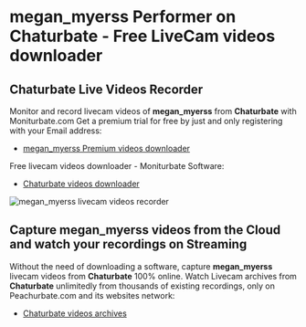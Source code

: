# megan_myerss Performer on Chaturbate - Free LiveCam videos downloader

## Chaturbate Live Videos Recorder

Monitor and record livecam videos of **megan_myerss** from **Chaturbate** with Moniturbate.com
Get a premium trial for free by just and only registering with your Email address:
* [megan_myerss Premium videos downloader](https://moniturbate.com/request-demo-licence-key.html)

Free livecam videos downloader - Moniturbate Software:
* [Chaturbate videos downloader](https://moniturbate.com/moniturbate-download-software.html)

![megan_myerss livecam videos recorder](https://peachurnet.com/templates/moniturbate-software.png)


## Capture megan_myerss videos from the Cloud and watch your recordings on Streaming

Without the need of downloading a software, capture **megan_myerss** livecam videos from **Chaturbate** 100% online.
Watch Livecam archives from **Chaturbate** unlimitedly from thousands of existing recordings, only on Peachurbate.com and its websites network:
* [Chaturbate videos archives](https://peachurnet.com/)